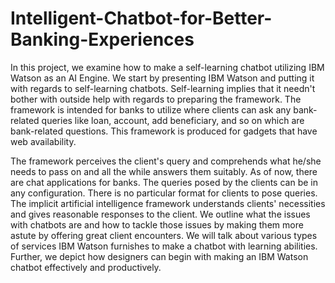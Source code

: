 # Intelligent-Chatbot-for-Better-Banking-Experiences
In this project, we examine how to make a self-learning chatbot utilizing
IBM Watson as an AI Engine. We start by presenting IBM Watson and putting it with
regards to self-learning chatbots. Self-learning implies that it needn't bother with
outside help with regards to preparing the framework. The framework is intended for
banks to utilize where clients can ask any bank-related queries like loan, account, add
beneficiary, and so on which are bank-related questions. This framework is produced
for gadgets that have web availability.

The framework perceives the client's query and comprehends what he/she needs to pass
on and all the while answers them suitably. As of now, there are chat applications for
banks. The queries posed by the clients can be in any configuration. There is no
particular format for clients to pose queries. The implicit artificial intelligence
framework understands clients' necessities and gives reasonable responses to the client.
We outline what the issues with chatbots are and how to tackle those issues by making
them more astute by offering great client encounters. We will talk about various types
of services IBM Watson furnishes to make a chatbot with learning abilities. Further, we
depict how designers can begin with making an IBM Watson chatbot effectively and
productively.
